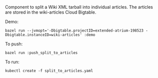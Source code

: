 Component to split a Wiki XML tarball into individual articles.
The articles are stored in the wiki-articles Cloud Bigtable.

Demo:

```
bazel run --jvmopt='-Dbigtable.projectID=extended-atrium-198523 -Dbigtable.instanceID=wiki-articles' :demo
```

To push:

```
bazel run :push_split_to_articles
```

To run:

```
kubectl create -f split_to_articles.yaml
```
